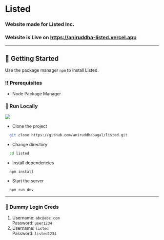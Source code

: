 # Listed
### Website made for Listed Inc.
### Website is Live on https://aniruddha-listed.vercel.app
<hr />

## :toolbox: Getting Started

Use the package manager `npm` to install Listed.


### :bangbang: Prerequisites
 - Node Package Manager

### :running: Run Locally

![](https://img.shields.io/badge/GIT-E44C30?style=for-the-badge&logo=git&logoColor=white)

- Clone the project

```bash
  git clone https://github.com/aniruddhabagal/listed.git
```

- Change directory

```bash
  cd listed
```

- Install dependencies

```bash
  npm install
```

- Start the server

```bash
  npm run dev
```

<hr />

### 🔑 Dummy Login Creds
1. Username: `abc@abc.com` <br>
   Password: `user1234` 
2. Username: `listed` <br>
   Password: `listed1234` 



